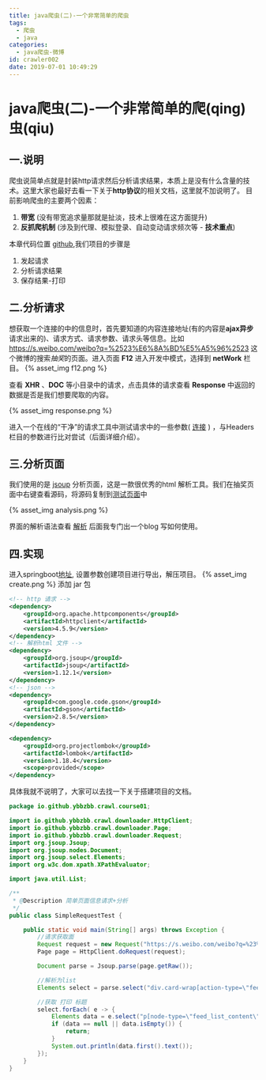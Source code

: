 ```yaml
---
title: java爬虫(二)-一个非常简单的爬虫
tags:
  - 爬虫
  - java
categories:
  - java爬虫-微博
id: crawler002
date: 2019-07-01 10:49:29
---
```



# java爬虫(二)-一个非常简单的爬(qing)虫(qiu)

## 一.说明
爬虫说简单点就是封装http请求然后分析请求结果，本质上是没有什么含量的技术。这里大家也最好去看一下关于**http协议**的相关文档，这里就不加说明了。
目前影响爬虫的主要两个因素：
1. **带宽** (没有带宽追求量那就是扯淡，技术上很难在这方面提升)
2. **反抓爬机制** (涉及到代理、模拟登录、自动变动请求频次等 - **技术重点**)

本章代码位置 [github](https://github.com/ybbzbb/crawl-preview),我们项目的步骤是
1.  发起请求
2.  分析请求结果
3.  保存结果-打印

## 二.分析请求
想获取一个连接的中的信息时，首先要知道的内容连接地址(有的内容是**ajax异步**请求出来的)、请求方式、请求参数、请求头等信息。比如 https://s.weibo.com/weibo?q=%2523%E6%8A%BD%E5%A5%96%2523 这个微博的搜索*抽奖*的页面。进入页面 **F12** 进入开发中模式，选择到 **netWork** 栏目。
{% asset_img f12.png %}

查看 **XHR** 、**DOC** 等小目录中的请求，点击具体的请求查看 **Response** 中返回的数据是否是我们想要爬取的内容。

{% asset_img response.png %}

进入一个在线的“干净”的请求工具中测试请求中的一些参数( [连接](http://coolaf.com/) ) ，与Headers 栏目的参数进行比对尝试（后面详细介绍）。

## 三.分析页面
我们使用的是 [jsoup](https://try.jsoup.org/) 分析页面，这是一款很优秀的html 解析工具。我们在抽奖页面中右键查看源码，将源码复制到[测试页面](https://try.jsoup.org/)中

{% asset_img analysis.png %}

界面的解析语法查看 [解析](https://jsoup.org/apidocs/index.html?org/jsoup/select/Selector.html)
后面我专门出一个blog 写如何使用。


## 四.实现
进入springboot[地址](https://start.spring.io/), 设置参数创建项目进行导出，解压项目。
{% asset_img create.png %}
添加 jar 包
```xml
<!-- http 请求 -->
<dependency>
    <groupId>org.apache.httpcomponents</groupId>
    <artifactId>httpclient</artifactId>
    <version>4.5.9</version>
</dependency>
<!-- 解析html 文件 -->
<dependency>
    <groupId>org.jsoup</groupId>
    <artifactId>jsoup</artifactId>
    <version>1.12.1</version>
</dependency>
<!-- json -->
<dependency>
    <groupId>com.google.code.gson</groupId>
    <artifactId>gson</artifactId>
    <version>2.8.5</version>
</dependency>

<dependency>
    <groupId>org.projectlombok</groupId>
    <artifactId>lombok</artifactId>
    <version>1.18.4</version>
    <scope>provided</scope>
</dependency>
```
具体我就不说明了，大家可以去找一下关于搭建项目的文档。

```java
package io.github.ybbzbb.crawl.course01;

import io.github.ybbzbb.crawl.downloader.HttpClient;
import io.github.ybbzbb.crawl.downloader.Page;
import io.github.ybbzbb.crawl.downloader.Request;
import org.jsoup.Jsoup;
import org.jsoup.nodes.Document;
import org.jsoup.select.Elements;
import org.w3c.dom.xpath.XPathEvaluator;

import java.util.List;

/**
 * @Description 简单页面信息请求+分析
 */
public class SimpleRequestTest {

    public static void main(String[] args) throws Exception {
        //请求获取面
        Request request = new Request("https://s.weibo.com/weibo?q=%23%E6%8A%BD%E5%A5%96%23");
        Page page = HttpClient.doRequest(request);

        Document parse = Jsoup.parse(page.getRaw());

        //解析为list
        Elements select = parse.select("div.card-wrap[action-type=\"feed_list_item\"]");

        //获取 打印 标题
        select.forEach( e -> {
            Elements data = e.select("p[node-type=\"feed_list_content\"]");
            if (data == null || data.isEmpty()) {
                return;
            }
            System.out.println(data.first().text());
        });
    }
}
```


